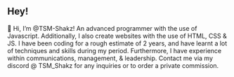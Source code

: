 ## Hey!

👋 Hi, I’m @TSM-Shakz! An advanced programmer with the use of Javascript. Additionally, I also create websites with the use of HTML, CSS & JS. I have been coding for a rough estimate of 2 years, and have learnt a lot of techniques and skills during my period. Furthermore, I have experience within communications, management, & leadership. Contact me via my discord @ TSM_Shakz for any inquiries or to order a private commission. 

<!---
TSM-Shakz/TSM-Shakz is a ✨ special ✨ repository because its `README.md` (this file) appears on your GitHub profile.
You can click the Preview link to take a look at your changes.
--->
